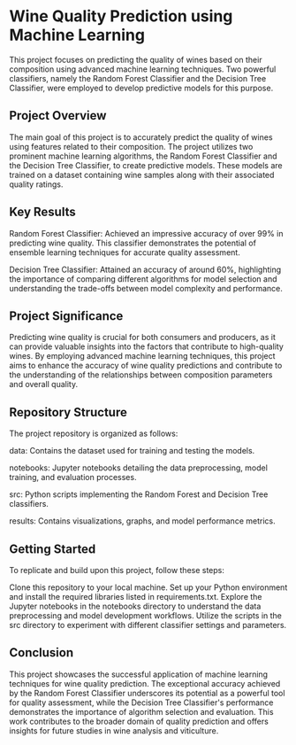# Wine Quality Prediction using Machine Learning

This project focuses on predicting the quality of wines based on their composition using advanced machine learning techniques. Two powerful classifiers, namely the Random Forest Classifier and the Decision Tree Classifier, were employed to develop predictive models for this purpose.

## Project Overview
The main goal of this project is to accurately predict the quality of wines using features related to their composition. The project utilizes two prominent machine learning algorithms, the Random Forest Classifier and the Decision Tree Classifier, to create predictive models. These models are trained on a dataset containing wine samples along with their associated quality ratings.

## Key Results

Random Forest Classifier: Achieved an impressive accuracy of over 99% in predicting wine quality. This classifier demonstrates the potential of ensemble learning techniques for accurate quality assessment.

Decision Tree Classifier: Attained an accuracy of around 60%, highlighting the importance of comparing different algorithms for model selection and understanding the trade-offs between model complexity and performance.

## Project Significance

Predicting wine quality is crucial for both consumers and producers, as it can provide valuable insights into the factors that contribute to high-quality wines. By employing advanced machine learning techniques, this project aims to enhance the accuracy of wine quality predictions and contribute to the understanding of the relationships between composition parameters and overall quality.

## Repository Structure

The project repository is organized as follows:

data: Contains the dataset used for training and testing the models.

notebooks: Jupyter notebooks detailing the data preprocessing, model training, and evaluation processes.

src: Python scripts implementing the Random Forest and Decision Tree classifiers.

results: Contains visualizations, graphs, and model performance metrics.

## Getting Started

To replicate and build upon this project, follow these steps:

Clone this repository to your local machine.
Set up your Python environment and install the required libraries listed in requirements.txt.
Explore the Jupyter notebooks in the notebooks directory to understand the data preprocessing and model development workflows.
Utilize the scripts in the src directory to experiment with different classifier settings and parameters.

## Conclusion

This project showcases the successful application of machine learning techniques for wine quality prediction. The exceptional accuracy achieved by the Random Forest Classifier underscores its potential as a powerful tool for quality assessment, while the Decision Tree Classifier's performance demonstrates the importance of algorithm selection and evaluation. This work contributes to the broader domain of quality prediction and offers insights for future studies in wine analysis and viticulture.

